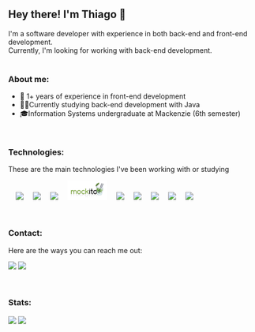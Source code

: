 ## Hey there! I'm Thiago 👋
I'm a software developer with experience in both back-end and front-end development.  
Currently, I'm looking for working with back-end development.
<br>
<br>
### About me:
- 💼 1+ years of experience in front-end development
- 👨‍💻Currently studying back-end development with Java
- 🎓Information Systems undergraduate at Mackenzie (6th semester)

<br>

### Technologies:
These are the main technologies I've been working with or studying
<p float="left">
  <img width="60px" style="margin-left: 15px" src="https://cdn.jsdelivr.net/gh/devicons/devicon/icons/java/java-original.svg" />
  <img width="60px" style="margin-left: 15px" src="https://cdn.jsdelivr.net/gh/devicons/devicon/icons/spring/spring-original.svg" />
  <img width="60px" style="margin-left: 15px" src="https://hibernate.org/images/hibernate_icon_whitebkg.svg" />
  <img width="80px" style="margin-left: 15px" src="https://raw.githubusercontent.com/mockito/mockito/main/src/javadoc/org/mockito/logo.png"/>
  <img width="80px" style="margin-left: 15px" src="https://junit.org/junit4/images/junit5-banner.png"/>
  <img width="60px" style="margin-left: 15px" src="https://cdn.jsdelivr.net/gh/devicons/devicon/icons/oracle/oracle-original.svg" />        
  <img width="60px" style="margin-left: 15px" src="https://cdn.jsdelivr.net/gh/devicons/devicon/icons/typescript/typescript-original.svg" />
  <img width="60px" style="margin-left: 15px" src="https://cdn.jsdelivr.net/gh/devicons/devicon/icons/sass/sass-original.svg" />
  <img width="60px" style="margin-left: 15px" src="https://cdn.jsdelivr.net/gh/devicons/devicon/icons/bootstrap/bootstrap-original.svg" />
</p>

<br>

### Contact:
Here are the ways you can reach me out:
<p float="left">
  <a href="https://www.linkedin.com/in/thiagosmarques" target="_blank"><img src="https://img.shields.io/badge/-LinkedIn-%230077B5?style=for-the-badge&logo=linkedin&logoColor=white" target="_blank"></a>
  <a href = "mailto:thiagodsmarques@hotmail.com"><img src="https://img.shields.io/badge/Email-D14836?style=for-the-badge&logo=gmail&logoColor=white" target="_blank"></a>
</p>
<br>

### Stats:
<p float="left">
  <img align="center" src="https://github-readme-stats.vercel.app/api/top-langs/?username=thiagomarqs&layout=compact" />
  <img align="center" height="165px" src="https://github-readme-stats.vercel.app/api?username=thiagomarqs" />
</p>
